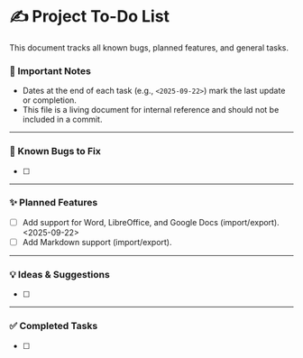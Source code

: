# ✍️ Project To-Do List

This document tracks all known bugs, planned features, and general tasks.



### 📝 Important Notes

- Dates at the end of each task (e.g., `<2025-09-22>`) mark the last update or completion.
- This file is a living document for internal reference and should not be included in a commit.

---

### 🐛 Known Bugs to Fix

- [ ] 

---

### ✨ Planned Features

- [ ] Add support for Word, LibreOffice, and Google Docs (import/export). <2025-09-22>
- [ ] Add Markdown support (import/export).

---

### 💡 Ideas & Suggestions

- [ ]

---

### ✅ Completed Tasks

- [ ] 